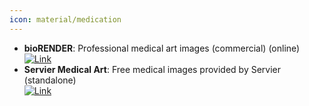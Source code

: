 ```yaml
---
icon: material/medication
---
```


- **bioRENDER**: Professional medical art images (commercial) (online)  
	[![Link](https://img.shields.io/badge/Link-online-brightgreen?style=for-the-badge&logo=cachet&logoColor=65FF8F)](https://biorender.com/) 
- **Servier Medical Art**: Free medical images provided by Servier (standalone)  
	[![Link](https://img.shields.io/badge/Link-online-brightgreen?style=for-the-badge&logo=cachet&logoColor=65FF8F)](https://smart.servier.com/) 

